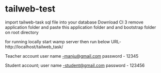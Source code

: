 # tailweb-test

 import tailweb-task sql file into your database 
 Download CI 3 
remove application folder and paste this application folder and and bootstrap folder on root directory 

for running locally start wamp server then run below URL- 
http://localhost/tailweb_task/ 

Teacher account 
user name -manju@gmail.com
password - 12345

Student account;
user name -student@gmail.com
password - 123456

